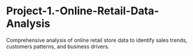 # Project-1.-Online-Retail-Data-Analysis
Comprehensive analysis of online retail store data to identify sales trends, customers patterns, and business drivers.
